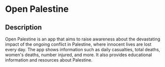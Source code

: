 # Open Palestine

## Description

Open Palestine is an app that aims to raise awareness about the devastating impact of the ongoing conflict in Palestine, where innocent lives are lost every day. The app shows information such as daily casualties, total deaths, women's deaths, number injured, and more. It also provides educational information and resources about Palestine.
